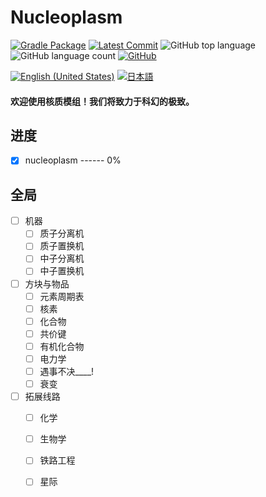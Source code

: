# Nucleoplasm

[![Gradle Package](https://github.com/XenFork/nucleoplasm/actions/workflows/gradle-publish.yml/badge.svg?branch=forge-fabric-1.20.1-main&event=milestone)](https://github.com/XenFork/nucleoplasm/actions/workflows/gradle-publish.yml)
[![Latest Commit](https://img.shields.io/github/last-commit/XenFork/nucleoplasm)](https://github.com/XenFork/nucleoplasm/commits/forge-fabric-1.20.1-main)
![GitHub top language](https://img.shields.io/github/languages/top/XenFork/nucleoplasm)
![GitHub language count](https://img.shields.io/github/languages/count/XenFork/nucleoplasm)
[![GitHub](https://img.shields.io/github/license/XenFork/nucleoplasm)](LICENSE)

[![English (United States)](https://img.shields.io/badge/language-en_us-red)](README.md)
[![日本語](https://img.shields.io/badge/%E8%A8%80%E8%AA%9E-%E6%97%A5%E6%9C%AC%E8%AA%9E-grey)](README_sja_jp.md)

<h4>欢迎使用核质模组！我们将致力于科幻的极致。</h4>

## 进度

- [x] nucleoplasm ------ 0%

## 全局

- [ ] 机器
    - [ ] 质子分离机
    - [ ] 质子置换机
    - [ ] 中子分离机
    - [ ] 中子置换机
- [ ] 方块与物品
    - [ ] 元素周期表
    - [ ] 核素
    - [ ] 化合物
    - [ ] 共价键
    - [ ] 有机化合物
    - [ ] 电力学
    - [ ] 遇事不决____!
    - [ ] 衰变
- [ ] 拓展线路
    - [ ] 化学
    - [ ] 生物学
    - [ ] 铁路工程
    - [ ] 星际

